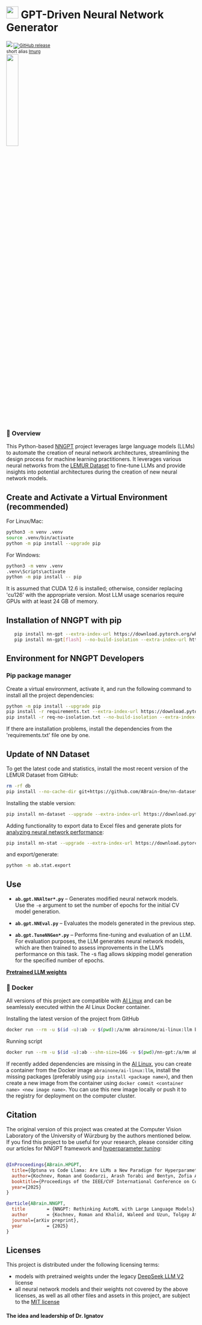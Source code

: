 # <img src='https://abrain.one/img/lemur-nn-icon-64x64.png' width='32px'/> GPT-Driven Neural Network Generator

<sub><a href='https://pypi.python.org/pypi/nn-gpt'><img src='https://img.shields.io/pypi/v/nn-gpt.svg'/></a> <a href="https://pepy.tech/project/nn-gpt"><img alt="GitHub release" src="https://static.pepy.tech/badge/nn-gpt"></a><br/>
short alias  <a href='https://pypi.python.org/pypi/lmurg'>lmurg</a> 
</sub> 
<br/>
<img src='https://abrain.one/img/nngpt-logo-tr.png' width='25%'/>
<h3>📖 Overview</h3>

This Python-based <a href='https://github.com/ABrain-One/nn-gpt'>NNGPT</a> project leverages large language models (LLMs) to automate the creation of neural network architectures, streamlining the design process for machine learning practitioners. It leverages various neural networks from the <a href="https://github.com/ABrain-One/nn-dataset">LEMUR Dataset</a> to fine-tune LLMs and provide insights into potential architectures during the creation of new neural network models.

## Create and Activate a Virtual Environment (recommended)
For Linux/Mac:
   ```bash
   python3 -m venv .venv
   source .venv/bin/activate
   python -m pip install --upgrade pip
   ```
For Windows:
   ```bash
   python3 -m venv .venv
   .venv\Scripts\activate
   python -m pip install -- pip
   ```

It is assumed that CUDA 12.6 is installed; otherwise, consider replacing 'cu126' with the appropriate version. Most LLM usage scenarios require GPUs with at least 24 GB of memory.

## Installation of NNGPT with pip

```bash
   pip install nn-gpt --extra-index-url https://download.pytorch.org/whl/cu126
   pip install nn-gpt[flash] --no-build-isolation --extra-index-url https://download.pytorch.org/whl/cu126
   ```


## Environment for NNGPT Developers
### Pip package manager

Create a virtual environment, activate it, and run the following command to install all the project dependencies:
```bash
python -m pip install --upgrade pip
pip install -r requirements.txt --extra-index-url https://download.pytorch.org/whl/cu126
pip install -r req-no-isolation.txt --no-build-isolation --extra-index-url https://download.pytorch.org/whl/cu126
```

If there are installation problems, install the dependencies from the 'requirements.txt' file one by one.

## Update of NN Dataset
To get the latest code and statistics, install the most recent version of the LEMUR Dataset from GitHub:
```bash
rm -rf db
pip install --no-cache-dir git+https://github.com/ABrain-One/nn-dataset --upgrade --force --extra-index-url https://download.pytorch.org/whl/cu126
```
Installing the stable version:
```bash
pip install nn-dataset --upgrade --extra-index-url https://download.pytorch.org/whl/cu126
```
Adding functionality to export data to Excel files and generate plots for <a href='https://github.com/ABrain-One/nn-stat'>analyzing neural network performance</a>:
```bash
pip install nn-stat --upgrade --extra-index-url https://download.pytorch.org/whl/cu126
```
and export/generate:
```bash
python -m ab.stat.export
```

## Use

- **`ab.gpt.NNAlter*.py`** – Generates modified neural network models.  
  Use the `-e` argument to set the number of epochs for the initial CV model generation.

- **`ab.gpt.NNEval.py`** – Evaluates the models generated in the previous step.

- **`ab.gpt.TuneNNGen*.py`** – Performs fine-tuning and evaluation of an LLM. For evaluation purposes, the LLM generates neural network models, which are then trained to assess improvements in the LLM’s performance on this task. The -s flag allows skipping model generation for the specified number of epochs.

<a href='https://huggingface.co/ABrain'><strong>Pretrained LLM weights</strong></a>

### 🐳 Docker
All versions of this project are compatible with <a href='https://hub.docker.com/r/abrainone/ai-linux' target='_blank'>AI Linux</a> and can be seamlessly executed within the AI Linux Docker container.

Installing the latest version of the project from GitHub
```bash
docker run --rm -u $(id -u):ab -v $(pwd):/a/mm abrainone/ai-linux:llm bash -c "[ -d nn-gpt ] && git -C nn-gpt pull || git -c advice.detachedHead=false clone --depth 1 https://github.com/ABrain-One/nn-gpt"
```

Running script
```bash
docker run --rm -u $(id -u):ab --shm-size=16G -v $(pwd)/nn-gpt:/a/mm abrainone/ai-linux:llm bash -c "python -m ab.gpt.TuneNNGen_8B"
```

If recently added dependencies are missing in the <a href='https://hub.docker.com/r/abrainone/ai-linux' target='_blank'>AI Linux</a>, you can create a container from the Docker image ```abrainone/ai-linux:llm```, install the missing packages (preferably using ```pip install <package name>```), and then create a new image from the container using ```docker commit <container name> <new image name>```. You can use this new image locally or push it to the registry for deployment on the computer cluster.

## Citation

The original version of this project was created at the Computer Vision Laboratory of the University of Würzburg by the authors mentioned below. If you find this project to be useful for your research, please consider citing our articles for NNGPT framework and <a target='_blank' href='https://arxiv.org/pdf/2504.06006'>hyperparameter tuning</a>:
```bibtex

@InProceedings{ABrain.HPGPT,
  title={Optuna vs Code Llama: Are LLMs a New Paradigm for Hyperparameter Tuning?},
  author={Kochnev, Roman and Goodarzi, Arash Torabi and Bentyn, Zofia Antonina and Ignatov, Dmitry and Timofte, Radu},
  booktitle={Proceedings of the IEEE/CVF International Conference on Computer Vision Workshops (ICCVW)},
  year={2025}
}

@article{ABrain.NNGPT,
  title        = {NNGPT: Rethinking AutoML with Large Language Models},
  author       = {Kochnev, Roman and Khalid, Waleed and Uzun, Tolgay Atinc and Zhang, Xi and Dhameliya, Yashkumar Sanjaybhai and Qin, Furui and Ignatov, Dmitry and Timofte, Radu},
  journal={arXiv preprint},
  year         = {2025}
}
```
## Licenses

This project is distributed under the following licensing terms:
<ul><li>models with pretrained weights under the legacy <a href="https://github.com/ABrain-One/nn-dataset/blob/main/Doc/Licenses/LICENSE-DEEPSEEK-LLM-V2">DeepSeek LLM V2</a> license</li>
<li> all neural network models and their weights not covered by the above licenses, as well as all other files and assets in this project, are subject to the <a href="LICENSE">MIT license</a></li> 
</ul>

#### The idea and leadership of Dr. Ignatov
